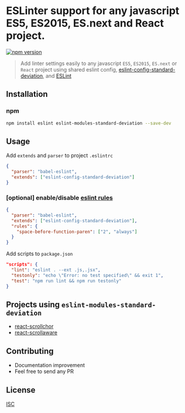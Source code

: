 # ESLinter support for any javascript ES5, ES2015, ES.next and React project.

[![npm version](https://badge.fury.io/js/eslint-modules-standard-deviation.svg)](https://badge.fury.io/js/eslint-modules-standard-deviation)

> Add linter settings easily to any javascript `ES5`, `ES2015`, `ES.next` or `React` project using shared eslint config, [eslint-config-standard-deviation](https://github.com/bySabi/eslint-config-standard-deviation), and [ESLint](http://eslint.org/)

## Installation

### npm

```bash
npm install eslint eslint-modules-standard-deviation --save-dev
```

## Usage
Add `extends` and `parser` to project `.eslintrc`
```json
{
  "parser": "babel-eslint",
  "extends": ["eslint-config-standard-deviation"]
}
```

### [optional] enable/disable [eslint rules](http://eslint.org/docs/rules/)
```json
{
  "parser": "babel-eslint",
  "extends": ["eslint-config-standard-deviation"],
  "rules": {
    "space-before-function-paren": ["2", "always"]
  }
}
```

Add scripts to `package.json`
```json
"scripts": {
  "lint": "eslint . --ext .js,.jsx",
  "testonly": "echo \"Error: no test specified\" && exit 1",
  "test": "npm run lint && npm run testonly"
}
```

## Projects using `eslint-modules-standard-deviation`
* [react-scrollchor](https://github.com/bySabi/react-scrollchor)
* [react-scrollaware](https://github.com/bySabi/react-scrollaware)

## Contributing

* Documentation improvement
* Feel free to send any PR

## License

[ISC][isc-license]

[isc-license]:./LICENSE
